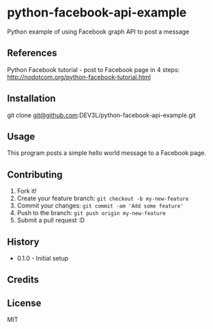 # python-facebook-api-example

Python example of using Facebook graph API to post a message

## References

Python Facebook tutorial - post to Facebook page in 4 steps: 
http://nodotcom.org/python-facebook-tutorial.html

## Installation

git clone git@github.com:DEV3L/python-facebook-api-example.git

## Usage

This program posts a simple hello world message to a Facebook page.

## Contributing

1. Fork it!
2. Create your feature branch: `git checkout -b my-new-feature`
3. Commit your changes: `git commit -am 'Add some feature'`
4. Push to the branch: `git push origin my-new-feature`
5. Submit a pull request :D

## History

* 0.1.0 - Initial setup 

## Credits

## License

MIT
